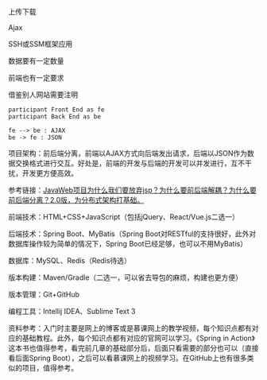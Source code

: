 上传下载

Ajax

SSH或SSM框架应用

数据要有一定数量

前端也有一定要求

借鉴别人网站需要注明



```sequence
participant Front End as fe
participant Back End as be

fe --> be : AJAX
be -> fe : JSON
```

项目架构：前后端分离，前端以AJAX方式向后端发出请求，后端以JSON作为数据交换格式进行交互。好处是，前端的开发与后端的开发可以并发进行，互不干扰，开发更方便高效。

参考链接：[JavaWeb项目为什么我们要放弃jsp？为什么要前后端解耦？为什么要前后端分离？2.0版，为分布式架构打基础。](https://blog.csdn.net/piantoutongyang/article/details/65446892)

前端技术：HTML+CSS+JavaScript（包括jQuery、React/Vue.js二选一）

后端技术：Spring Boot、MyBatis（Spring Boot对RESTful的支持很好，此外对数据库操作较为简单的情况下，Spring Boot已经足够，也可以不用MyBatis）

数据库：MySQL、Redis（Redis待选）

版本构建：Maven/Gradle（二选一，可以省去导包的麻烦，构建也更方便）

版本管理：Git+GitHub

编程工具：Intellij IDEA、Sublime Text 3

资料参考：入门时主要是网上的博客或是慕课网上的教学视频，每个知识点都有对应的基础教程。此外，每个知识点都有对应的官网可以学习。《Spring in Action》这本书也值得参考，看完前几章的基础部分后，后面只看需要的部分也可以（直接看后面Spring Boot），之后可以看慕课网上的视频学习。在GitHub上也有很多类似的项目，值得参考。

